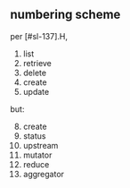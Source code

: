 ## numbering scheme

per [#sl-137].H,

  1. list
  2. retrieve
  3. delete
  4. create
  5. update

but:

   8. create
  25. status
  41. upstream
  58. mutator
  74. reduce
  91. aggregator
